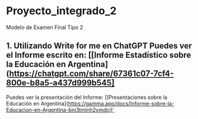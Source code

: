 # Proyecto_integrado_2
Modelo de Examen Final Tipo 2
## 1. Utilizando Write for me en ChatGPT Puedes ver el Informe escrito en: [[Informe Estadístico sobre la Educación en Argentina](https://chatgpt.com/share/67361c07-7cf4-800e-b8a5-a437d999b545]

Puedes ver la presentación del Informe: [[Presentaciones sobre la Educación en Argentina](https://gamma.app/docs/Informe-sobre-la-Educacion-en-Argentina-bni3tmlnh2ymdci]`
